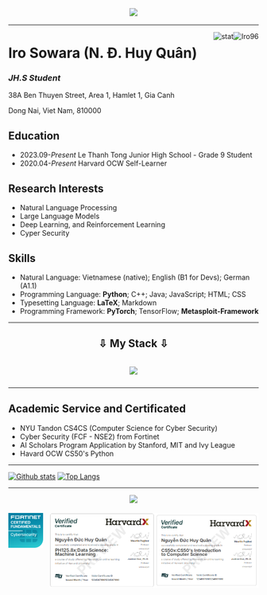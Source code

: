 <div align="center">
  <a href="https://www.google.com/">
    <img src="https://readme-typing-svg.herokuapp.com/?lines=Welcome+to+my+profile!;Code,+Learn+and+Pratice.;&center=true&size=27">
  </a>
</div>

---

<img align="right" src="https://komarev.com/ghpvc/?username=Iro96" alt="Iro96" />
<img align="right" src="https://github-readme-stats.vercel.app/api?username=Iro96&show_icons=true&theme=transparent&hide_title=true&hide_rank=true" alt="stat" />

# Iro Sowara (N. Đ. Huy Quân)

### *JH.S Student*

38A Ben Thuyen Street, Area 1, Hamlet 1, Gia Canh

Dong Nai, Viet Nam, 810000

## Education

- 2023.09-*Present* Le Thanh Tong Junior High School - Grade 9 Student
- 2020.04-*Present* Harvard OCW Self-Learner

## Research Interests

- Natural Language Processing
- Large Language Models
- Deep Learning, and Reinforcement Learning
- Cyper Security

## Skills

- Natural Language: Vietnamese (native); English (B1 for Devs); German (A1.1)
- Programming Language: **Python**; C++; Java; JavaScript; HTML; CSS
- Typesetting Language: **LaTeX**; Markdown
- Programming Framework: **PyTorch**; TensorFlow; **Metasploit-Framework**
  
---
<h2 align="center">⇩ My Stack ⇩<h2/>
<p align="center">
  <img src="https://skillicons.dev/icons?i=python,pytorch,azure,tensorflow,sklearn,cpp,java,js,html,css,nodejs,tailwind,bootstrap,fastapi,linux,bash,docker,latex,git,github,vscode,kali,ubuntu,gcp&perline=12">
</p>

---

## Academic Service and Certificated
- NYU Tandon CS4CS (Computer Science for Cyber Security)
- Cyber Security (FCF - NSE2) from Fortinet
- AI Scholars Program Application by Stanford, MIT and Ivy League
- Havard OCW CS50's Python

---

<a href="#">![Github stats](https://github-readme-stats.vercel.app/api?username=Iro96&theme=blueberry&count_private=true&hide_border=true&line_height=20)</a>
<a href="#">![Top Langs](https://github-readme-stats.vercel.app/api/top-langs/?username=Iro96&layout=compact&theme=blueberry&count_private=true&hide_border=true)</a>

---

<div align="center">
  <img src="https://quotes-github-readme.vercel.app/api?type=horizontal&theme=monokai&quote=虚心向学，君子不器🎈&author=可以遐想">
</div>

<br />

<img align="left" src="https://github.com/Iro96/Iro96/blob/main/images/icon-nse-fund-cybersecurity.png" height=70px alt="FCF Badge" />
<img align="right" src="https://github.com/Iro96/Iro96/blob/main/images/havardx_cs50.png" height=150px alt="HavradX CS50" />
<img align="right" src="https://github.com/Iro96/Iro96/blob/main/images/havardx_ph125.8x.png" height=150px alt="HavardX Machine Learning" />

